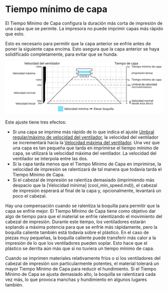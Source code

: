 Tiempo mínimo de capa
====
El Tiempo Mínimo de Capa configura la duración más corta de impresión de una capa que se permite. La impresora no puede imprimir capas más rápido que esto.

Esto es necesario para permitir que la capa anterior se enfríe antes de poner la siguiente capa encima. Esto asegura que la capa anterior se haya solidificado completamente, para evitar que se hunda.

![Qué velocidad del ventilador se utiliza donde](../images/cool_fan_speed.svg)

Este ajuste tiene tres efectos:
* Si una capa se imprime más rápido de lo que indica el ajuste [Umbral regular/máximo de velocidad del ventilador](cool_min_layer_time_fan_speed_max.md), la velocidad del ventilador se incrementará hacia la [Velocidad máxima del ventilador](cool_fan_speed_max.md). Una vez que una capa es tan pequeña que tarda en imprimirse el tiempo mínimo de capa, se utilizará la velocidad máxima del ventilador. La velocidad del ventilador se interpola entre las dos.
* Si la capa tarda menos que el Tiempo Mínimo de Capa en imprimirse, la velocidad de impresión se ralentizará de tal manera que todavía tarda el Tiempo Mínimo de Capa.
* Si el cabezal de impresión se ralentiza demasiado (imprimiendo más despacio que la [Velocidad mínima] (cool_min_speed.md)), el cabezal de impresión esperará al final de la capa y, opcionalmente, levantará un poco el cabezal.

Hay una compensación cuando se ralentiza la boquilla para permitir que la capa se enfríe mejor. El Tiempo Mínimo de Capa tiene como objetivo dar algo de tiempo para que el material se enfríe ralentizando el movimiento del cabezal de impresión. Durante este tiempo, los ventiladores estarán soplando a máxima potencia para que se enfríe más rápidamente, pero la boquilla caliente también está todavía sobre el plástico. En el caso de piezas muy pequeñas, la boquilla caliente puede transferir más calor a la impresión de lo que los ventiladores pueden soplar. Esto hace que el plástico se derrita aún más que si no tuviera un tiempo mínimo de capa.

Cuando se imprimen materiales relativamente fríos o si los ventiladores del cabezal de impresión son particularmente potentes, el material tolerará un mayor Tiempo Mínimo de Capa para reducir el hundimiento. Si el Tiempo Mínimo de Capa se ajusta demasiado alto, la boquilla se ralentizará cada vez más, lo que provoca manchas y hundimiento en algunos lugares también.